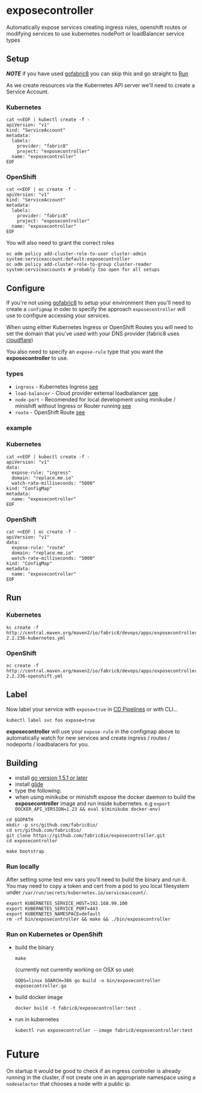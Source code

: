 # exposecontroller

Automatically expose services creating ingress rules, openshift routes or modifying services to use kubernetes nodePort or loadBalancer service types

## Setup

___NOTE___ if you have used [gofabric8](https://github.com/fabric8io/gofabric8) you can skip this and go straight to [Run](#run)

As we create resources via the Kubernetes API server we'll need to create a Service Account.

### Kubernetes 

```
cat <<EOF | kubectl create -f -
apiVersion: "v1"
kind: "ServiceAccount"
metadata:
  labels:
    provider: "fabric8"
    project: "exposecontroller"
  name: "exposecontroller"
EOF
```

### OpenShift

```
cat <<EOF | oc create -f -
apiVersion: "v1"
kind: "ServiceAccount"
metadata:
  labels:
    provider: "fabric8"
    project: "exposecontroller"
  name: "exposecontroller"
EOF
``` 

You will also need to grant the correct roles

    oc adm policy add-cluster-role-to-user cluster-admin system:serviceaccount:default:exposecontroller
    oc adm policy add-cluster-role-to-group cluster-reader system:serviceaccounts # probably too open for all setups

## Configure

If you're not using [gofabric8](https://github.com/fabric8io/gofabric8) to setup your environment then you'll need to create a `configmap` in oder to specify the approach `exposecontroller` will use to configure accessing your services.

When using either Kubernetes Ingress or OpenShift Routes you will need to set the domain that you've used with your DNS provider (fabric8 uses [cloudflare](https://www.cloudflare.com))

You also need to specify an `expose-rule` type that you want the __exposecontroller__ to use.

### types
- `ingress` - Kubernetes Ingress [see](http://kubernetes.io/docs/user-guide/ingress/)
- `load-balancer` - Cloud provider external loadbalancer [see](http://kubernetes.io/docs/user-guide/load-balancer/)
- `node-port` - Recomended for local development using minikube / minishift without Ingress or Router running [see](http://kubernetes.io/docs/user-guide/services/#type-nodeport)
- `route` - OpenShift Route [see](https://docs.openshift.com/enterprise/3.2/dev_guide/routes.html)

### example

### Kubernetes
```
cat <<EOF | kubectl create -f -
apiVersion: "v1"
data:
  expose-rule: "ingress"
  domain: "replace.me.io"
  watch-rate-milliseconds: "5000"
kind: "ConfigMap"
metadata:
  name: "exposecontroller"
EOF
```

### OpenShift

```
cat <<EOF | oc create -f -
apiVersion: "v1"
data:
  expose-rule: "route"
  domain: "replace.me.io"
  watch-rate-milliseconds: "5000"
kind: "ConfigMap"
metadata:
  name: "exposecontroller"
EOF
```

## Run

### Kubernetes

```
kc create -f http://central.maven.org/maven2/io/fabric8/devops/apps/exposecontroller/2.2.236/exposecontroller-2.2.236-kubernetes.yml
```

### OpenShift
```
oc create -f http://central.maven.org/maven2/io/fabric8/devops/apps/exposecontroller/2.2.236/exposecontroller-2.2.236-openshift.yml
```

## Label

Now label your service with `expose=true` in [CD Pipelines](https://blog.fabric8.io/create-and-explore-continuous-delivery-pipelines-with-fabric8-and-jenkins-on-openshift-661aa82cb45a#.lx020ys70) or with CLI...

```
kubectl label svc foo expose=true
```

__exposecontroller__ will use your `expose-rule` in the configmap above to automatically watch for new services and create ingress / routes / nodeports / loadbalacers for you.

## Building

 * install [go version 1.5.1 or later](https://golang.org/doc/install)
 * install [glide](https://github.com/Masterminds/glide#install)
 * type the following:
 * when using minikube or minishift expose the docker daemon to build the __exposecontroller__ image and run inside kubernetes.  e.g  `export DOCKER_API_VERSION=1.23 && eval $(minikube docker-env)`

```
cd $GOPATH
mkdir -p src/github.com/fabric8io/
cd src/github.com/fabric8io/
git clone https://github.com/fabric8io/exposecontroller.git
cd exposecontroller

make bootstrap
```

### Run locally

After setting some test env vars you'll need to build the binary and run it.  You may need to copy a token and cert from a pod to you local filesystem under `/var/run/secrets/kubernetes.io/serviceaccount/`.

    export KUBERNETES_SERVICE_HOST=192.168.99.100
    export KUBERNETES_SERVICE_PORT=443
    export KUBERNETES_NAMESPACE=default
    rm -rf bin/exposecontroller && make && ./bin/exposecontroller


### Run on Kubernetes or OpenShift

 * build the binary

    `make` 
     
    (currently not currently working on OSX so use)
     
    `GOOS=linux GOARCH=386 go build -o bin/exposecontroller exposecontroller.go`

 * build docker image

     `docker build -t fabric8/exposecontroller:test .`

 * run in kubernetes

     `kubectl run exposecontroller --image fabric8/exposecontroller:test `

# Future

On startup it would be good to check if an ingress controller is already running in the cluster, if not create one in an appropriate namespace using a `nodeselector` that chooses a node with a public ip.
